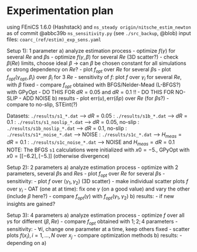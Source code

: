 # Experimentation plan
using FEniCS 1.6.0 (Hashstack) and `ns_steady origin/nitsche_estim_newton`
as of commit @abbc39b 
`ns_sensitivity.py` (see `./src_backup`, @blob)
input files: `coarc_(ref/estim)_exp_sens.yaml`

Setup 1): 1 parameter
a) analyze estimation process
    - optimize $f(\gamma)$ for several $Re$ and $\beta$s
    - optimize $f(\gamma, \beta)$ for several $Re$   (3D scatter?)
    - check $\beta(Re)$ limits, choose ideal $\beta$ $\to$ can $\beta$ be
      chosen constant for all simulations or strong dependency on $Re$?
    - plot $f_{opt}$ over $Re$ for several $\beta$s
    - plot $f_{opt}(\gamma_{opt}, \beta_i)$ over $\beta_i$ for 3 $Re$
    - sensitivity of $f$: plot $f$ over $\gamma_i$ for several $Re$, with $\beta$ fixed
    - compare $f_{opt}$ obtained with BFGS/Nelder-Mead (L-BFGS?) with GPyOpt
    - DO THIS FOR $dR = 0.05$ and $dR = 0.1$ !!
    - DO THIS FOR NO-SLIP
    - ADD NOISE
b) results
    - plot $\mathrm{err}(u), \mathrm{err}(\delta p)$ over $Re$ (for $\beta$s?)
    - compare to no-slip, STEint(?)

Datasets: `./results/s1_*.dat` --> $dR=0.05$
:         `./results/s1b_*.dat` --> $dR=0.1$
:         `./results/s1_noslip_*.dat` --> $dR=0.05$, no-slip
:         `./results/s1b_noslip_*.dat` --> $dR=0.1$, no-slip
:         `./results/s1*_noise_*.dat` --> NOISE
:         `./results/s1c_*.dat` --> $H_{meas} = dR = 0.1$
:         `./results/s1c_noise_*.dat` --> NOISE and $H_{meas} = dR = 0.1$
NOTE: The BFGS `s1` calculations were initialized with $x0 = -5.$,
      GPyOpt with $x0 = [[-6.2], [-5.]]$ (otherwise divergence)


Setup 2): 2 parameters
a) analyze estimation process
    - optimize with 2 parameters, several $\beta$s and $Re$s
    - plot $f_{opt}$ over $Re$ for several $\beta$s
    - sensitivity: 
        - plot $f$ over $(\gamma_1, \gamma_2)$ (3D scatter)
        - make individual scatter plots $f$ over $\gamma_i$
        - OAT (one at at time): fix one $\gamma$ (on a good value) and vary the
          other (include $\beta$ here?)
    - compare $f_{opt}(\gamma)$ with $f_{opt}(\gamma_1, \gamma_2)$
b) results:
    - if new insights are gained?


Setup 3): 4 parameters
a) analyze estimation process
    - optimize $f$ over all $\gamma$s for different $(\beta, Re)$
    - compare $f_{opt}$ obtained with ${1; 2; 4}$ parameters
    - sensitivity:
        - $\forall i$, change one parameter at a time, keep others fixed
        - scatter plots $f(x_i), i=1,...,N$ over $x_j$
    - compare optimization methods
b) results:
    - depending on a)

    

        
    
